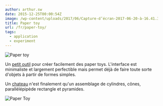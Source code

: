 ```yaml
---
author: arthur.sw
date: 2015-12-25T00:00:54Z
image: /wp-content/uploads/2017/06/Capture-d’écran-2017-06-20-à-16.41.33-thumb.png
title: Paper toy
url: /fr/paper-toy/
tags:
  - application
  - experiment
---
```


![Paper toy](/wp-content/uploads/2017/06/Capture-d’écran-2017-06-20-à-16.41.33-e1497969850585.png)

Un [petit outil](https://arthursw.github.io/paper-toy/) pour créer facilement des paper toys. L'interface est minimaliste et largement perfectible mais permet déjà de faire toute sorte d'objets à partir de formes simples.

Un [chateau](http://www.papertoys.com/images/castle_photo2.jpg) n'est finalement qu'un assemblage de cylindres, cônes, parallélépipède rectangle et pyramides.

![Paper Toy](/wp-content/uploads/2017/06/Capture-d’écran-2017-06-20-à-16.24.43-e1497969353826.png)